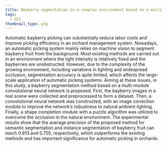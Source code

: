 ```yaml
---
title: Bayberry segmentation in a complex environment based on a multi-module convolutional neural network
tags:
  - SCI
thumbnail_type: png
---
```

Automatic bayberry picking can substantially reduce labor costs and improve picking efficiency in an orchard management system. Nowadays, an automatic picking system mainly relies on machine vision to segment bayberry fruit from the background. Most existing methods are carried out in an environment where the light intensity is relatively fixed and the bayberries are unobstructed. However, due to the complexity of the growing environment, including variations in lighting and widespread occlusion, segmentation accuracy is quite limited, which affects the large-scale application of automatic picking systems. Aiming at these issues, in this study, a bayberry segmentation method based on a multi-module convolutional neural network is proposed. First, the bayberry images in a real scene were collected and preprocessed to form a dataset. Then, a convolutional neural network was constructed, with an image correction module to improve the network’s robustness to natural ambient lighting. Finally, a shape completion module with a puzzle algorithm was utilized to overcome the occlusion in the natural environment. The experimental results show that the average precision of the proposed method for semantic segmentation and instance segmentation of bayberry fruit can reach 0.913 and 0.755, respectively, which outperforms the existing methods and has important significance for automatic picking in orchards.
